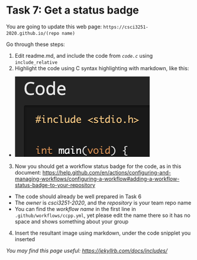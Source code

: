 # Task 7: Get a status badge

You are going to update this web page: `https://csci3251-2020.github.io/(repo name)` 

Go through these steps:
1. Edit readme.md, and include the code from *`code.c`* using `include_relative`
2. Highlight the code using C syntax highlighting with markdown, like this:
* ![Task 7](task7.png)
3. Now you should get a workflow status badge for the code, as in this document: https://help.github.com/en/actions/configuring-and-managing-workflows/configuring-a-workflow#adding-a-workflow-status-badge-to-your-repository
* The code should already be well prepared in Task 6
* The *owner* is _csci3251-2020_, and the *repository* is your team repo name
* You can find the *workflow name* in the first line in `.github/workflows/ccpp.yml`, yet please edit the name there so it has no space and shows something about your group
4. Insert the resultant image using markdown, under the code snipplet you inserted

_You may find this page useful: https://jekyllrb.com/docs/includes/_
